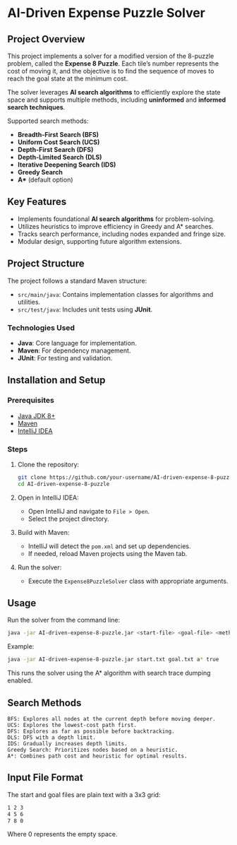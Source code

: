 # AI-Driven Expense Puzzle Solver

## Project Overview

This project implements a solver for a modified version of the 8-puzzle problem, called the **Expense 8 Puzzle**. Each tile’s number represents the cost of moving it, and the objective is to find the sequence of moves to reach the goal state at the minimum cost.

The solver leverages **AI search algorithms** to efficiently explore the state space and supports multiple methods, including **uninformed** and **informed search techniques**.

Supported search methods:
- **Breadth-First Search (BFS)**
- **Uniform Cost Search (UCS)**
- **Depth-First Search (DFS)**
- **Depth-Limited Search (DLS)**
- **Iterative Deepening Search (IDS)**
- **Greedy Search**
- **A\*** (default option)

## Key Features

- Implements foundational **AI search algorithms** for problem-solving.
- Utilizes heuristics to improve efficiency in Greedy and A* searches.
- Tracks search performance, including nodes expanded and fringe size.
- Modular design, supporting future algorithm extensions.

## Project Structure

The project follows a standard Maven structure:
- `src/main/java`: Contains implementation classes for algorithms and utilities.
- `src/test/java`: Includes unit tests using **JUnit**.

### Technologies Used
- **Java**: Core language for implementation.
- **Maven**: For dependency management.
- **JUnit**: For testing and validation.

## Installation and Setup

### Prerequisites
- [Java JDK 8+](https://www.oracle.com/java/technologies/javase-jdk11-downloads.html)
- [Maven](https://maven.apache.org/download.cgi)
- [IntelliJ IDEA](https://www.jetbrains.com/idea/download/)

### Steps
1. Clone the repository:
    ```bash
    git clone https://github.com/your-username/AI-driven-expense-8-puzzle.git
    cd AI-driven-expense-8-puzzle
    ```

2. Open in IntelliJ IDEA:
    - Open IntelliJ and navigate to `File > Open`.
    - Select the project directory.

3. Build with Maven:
    - IntelliJ will detect the `pom.xml` and set up dependencies.
    - If needed, reload Maven projects using the Maven tab.

4. Run the solver:
    - Execute the `Expense8PuzzleSolver` class with appropriate arguments.

## Usage

Run the solver from the command line:
```bash
java -jar AI-driven-expense-8-puzzle.jar <start-file> <goal-file> <method> <dump-flag>
```

Example:
```bash
java -jar AI-driven-expense-8-puzzle.jar start.txt goal.txt a* true
```
This runs the solver using the A* algorithm with search trace dumping enabled.  

  
## Search Methods

    BFS: Explores all nodes at the current depth before moving deeper.
    UCS: Explores the lowest-cost path first.
    DFS: Explores as far as possible before backtracking.
    DLS: DFS with a depth limit.
    IDS: Gradually increases depth limits.
    Greedy Search: Prioritizes nodes based on a heuristic.
    A*: Combines path cost and heuristic for optimal results.

## Input File Format

The start and goal files are plain text with a 3x3 grid:
```bash
1 2 3  
4 5 6  
7 8 0
```
Where 0 represents the empty space.
